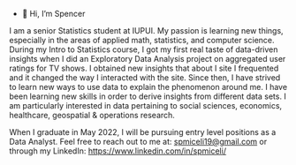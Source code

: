- 👋 Hi, I’m Spencer

I am a senior Statistics student at IUPUI. My passion is learning new things, especially in the areas of applied math, statistics, and computer science. 
During my Intro to Statistics course, I got my first real taste of data-driven insights when I did an Exploratory Data Analysis project on aggregated user ratings for TV shows.
I obtained new insights that about I site I frequented and it changed the way I interacted with the site. Since then, I have strived to learn new ways to use data to explain 
the phenomenon around me. I have been learning new skills in order to derive insights from different data sets. 
I am particularly interested in data pertaining to social sciences, economics, healthcare, geospatial & operations research.

When I graduate in May 2022, I will be pursuing entry level positions as a Data Analyst. 
Feel free to reach out to me at: spmiceli19@gmail.com or through my LinkedIn: https://www.linkedin.com/in/spmiceli/
